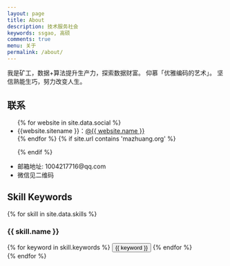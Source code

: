 ```yaml
---
layout: page
title: About
description: 技术服务社会
keywords: ssgao, 高硕
comments: true
menu: 关于
permalink: /about/
---
```


我是矿工，数据+算法提升生产力，探索数据财富。
仰慕「优雅编码的艺术」。
坚信熟能生巧，努力改变人生。




## 联系

<ul>
{% for website in site.data.social %}
<li>{{website.sitename }}：<a href="{{ website.url }}" target="_blank">@{{ website.name }}</a></li>
{% endfor %}
{% if site.url contains 'mazhuang.org' %}

{% endif %}
  <li>邮箱地址: 1004217716@qq.com </li>
  <li> 微信见二维码 </li>
</ul>


## Skill Keywords


{% for skill in site.data.skills %}
### {{ skill.name }}
<div class="btn-inline">
{% for keyword in skill.keywords %}
<button class="btn btn-outline" type="button">{{ keyword }}</button>
{% endfor %}
</div>
{% endfor %}
